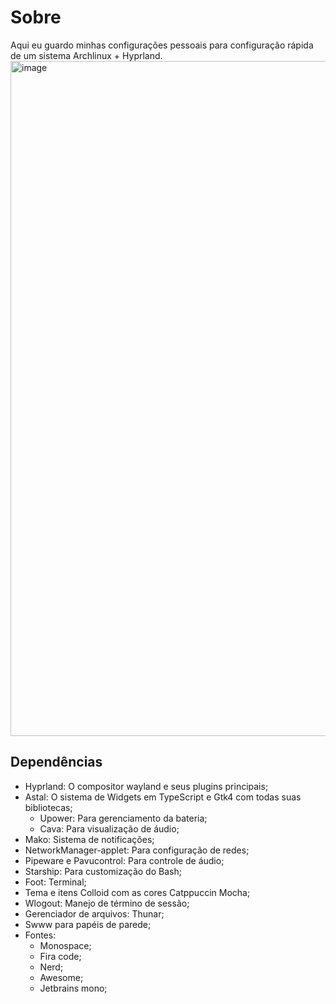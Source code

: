 # Sobre

Aqui eu guardo minhas configurações pessoais para configuração rápida de um sistema Archlinux + Hyprland.
<img width="1920" height="1080" alt="image" src="https://github.com/user-attachments/assets/ce89fdc7-efca-47ea-b573-cf61eb571017" />


## Dependências

- Hyprland: O compositor wayland e seus plugins principais;
- Astal: O sistema de Widgets em TypeScript e Gtk4 com todas suas bibliotecas;
  - Upower: Para gerenciamento da bateria;
  - Cava: Para visualização de áudio;
- Mako: Sistema de notificações;
- NetworkManager-applet: Para configuração de redes;
- Pipeware e Pavucontrol: Para controle de áudio;
- Starship: Para customização do Bash;
- Foot: Terminal;
- Tema e itens Colloid com as cores Catppuccin Mocha;
- Wlogout: Manejo de término de sessão;
- Gerenciador de arquivos: Thunar;
- Swww para papéis de parede;
- Fontes:
  - Monospace;
  - Fira code;
  - Nerd;
  - Awesome;
  - Jetbrains mono;
